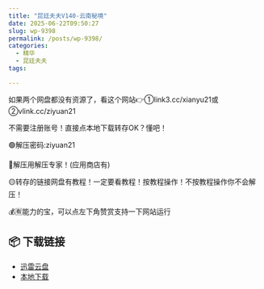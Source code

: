 ```yaml
---
title: "昆廷夫夫V140-云南秘境"
date: 2025-06-22T09:50:27
slug: wp-9398
permalink: /posts/wp-9398/
categories:
  - 精华
  - 昆廷夫夫
tags:

---
```


如果两个网盘都没有资源了，看这个网站👉①link3.cc/xianyu21或②vlink.cc/ziyuan21

不需要注册账号！直接点本地下载转存OK？懂吧！

🟢解压密码:ziyuan21

🔵解压用解压专家！(应用商店有)

🟡转存的链接网盘有教程！一定要看教程！按教程操作！不按教程操作你不会解压！

💰🈶能力的宝，可以点左下角赞赏支持一下网站运行

## 📦 下载链接
- [迅雷云盘](https://blziyuan21.com/pay-download/9398?key=ba6e14d9bc&down_id=0)
- [本地下载](https://blziyuan21.com/pay-download/9398?key=ba6e14d9bc&down_id=1)

